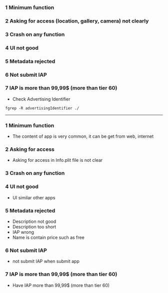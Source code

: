 ### 1 Minimum function
### 2 Asking for access (location, gallery, camera) not clearly
### 3 Crash on any function
### 4 UI not good
### 5 Metadata rejected
### 6 Not submit IAP
### 7 IAP is more than 99,99$ (more than tier 60)

* Check Advertising Identifier

```
fgrep -R advertisingIdentifier ./
```

--------------------------

### 1 Minimum function
* The content of app is very common, it can be get from web, internet
  
### 2 Asking for access
* Asking for access in Info.plit file is not clear

### 3 Crash on any function
  
### 4 UI not good
* UI similar other apps

### 5 Metadata rejected
* Description not good
* Description too short
* IAP wrong
* Name is contain price such as free

### 6 Not submit IAP
* not submit IAP when submit app

### 7 IAP is more than 99,99$ (more than tier 60)
* Have IAP more than 99,99$ (more than tier 60)
